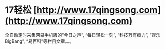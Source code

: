 # 17轻松 [http://www.17qingsong.com](http://www.17qingsong.com)

全自动定时采集网易手机版的“今日之声”, “每日轻松一刻”, “科技万有瘾力”, “娱乐BigBang”, “易百科”等栏目文章。。。